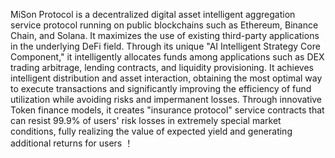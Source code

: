 MiSon Protocol is a decentralized digital asset intelligent aggregation service protocol running on public blockchains such as Ethereum, Binance Chain, and Solana. 
It maximizes the use of existing third-party applications in the underlying DeFi field. Through its unique "AI Intelligent Strategy Core Component," it intelligently allocates funds among applications such as DEX trading arbitrage, lending contracts, and liquidity provisioning. It achieves intelligent distribution and asset interaction, obtaining the most optimal way to execute transactions and significantly improving the efficiency of fund utilization while avoiding risks and impermanent losses. Through innovative Token finance models, it creates "insurance protocol" service contracts that can resist 99.9% of users' risk losses in extremely special market conditions, fully realizing the value of expected yield and generating additional returns for users ！
